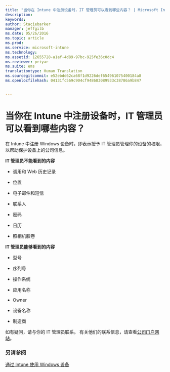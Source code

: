 ```yaml
---
title: "当你在 Intune 中注册设备时，IT 管理员可以看到哪些内容？ | Microsoft Intune"
description: 
keywords: 
author: Staciebarker
manager: jeffgilb
ms.date: 05/26/2016
ms.topic: article
ms.prod: 
ms.service: microsoft-intune
ms.technology: 
ms.assetid: 12655728-a1af-4d89-97bc-925fe36c0dc4
ms.reviewer: priyar
ms.suite: ems
translationtype: Human Translation
ms.sourcegitcommit: e52ebdd62ca68f1d9226def654961075400184a8
ms.openlocfilehash: 04131fc569c904cf948683089933c38786a9b847


---
```



# 当你在 Intune 中注册设备时，IT 管理员可以看到哪些内容？

在 Intune 中注册 Windows 设备时，即表示授予 IT 管理员管理你的设备的权限，以帮助保护设备上的公司信息。

**IT 管理员不能看到的内容**

-   调用和 Web 历史记录

-   位置

-   电子邮件和短信

-   联系人

-   密码

-   日历

-   照相机胶卷

**IT 管理员能够看到的内容**

-   型号

-   序列号

-   操作系统

-   应用名称

-   Owner

-   设备名称

-   制造商


如有疑问，请与你的 IT 管理员联系。 有关他们的联系信息，请查看[公司门户网站](http://portal.manage.microsoft.com)。

### 另请参阅
[通过 Intune 使用 Windows 设备](using-your-windows-device-with-intune.md)


<!--HONumber=Jun16_HO4-->



